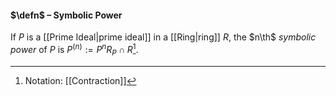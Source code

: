 #### $\defn$ – Symbolic Power
If $P$ is a [[Prime Ideal|prime ideal]] in a [[Ring|ring]] $R$, the $n\th$ *symbolic power* of $P$ is $P^{(n)} :=  P^n R_{P} \cap R$[^1].

[^1]: Notation: [[Contraction]]